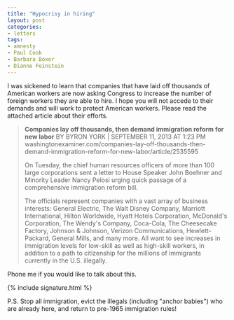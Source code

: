```yaml
---
title: "Hypocrisy in hiring"
layout: post
categories:
- letters
tags:
- amnesty
- Paul Cook
- Barbara Boxer
- Dianne Feinstein
---
```


I was sickened to learn that companies that have laid off thousands of American workers are now asking Congress to increase the number of foreign workers they are able to hire. I hope you will not accede to their demands and will work to protect American workers. Please read the attached article about their efforts.

> **Companies lay off thousands, then demand immigration reform for new labor**
> BY BYRON YORK | SEPTEMBER 11, 2013 AT 1:23 PM
> washingtonexaminer.com/companies-lay-off-thousands-then-demand-immigration-reform-for-new-labor/article/2535595
>
> On Tuesday, the chief human resources officers of more than 100 large corporations sent a letter to House Speaker John Boehner and Minority Leader Nancy Pelosi urging quick passage of a comprehensive immigration reform bill.
>
> The officials represent companies with a vast array of business interests: General Electric, The Walt Disney Company, Marriott International, Hilton Worldwide, Hyatt Hotels Corporation, McDonald's Corporation, The Wendy's Company, Coca-Cola, The Cheesecake Factory, Johnson & Johnson, Verizon Communications, Hewlett-Packard, General Mills, and many more. All want to see increases in immigration levels for low-skill as well as high-skill workers, in addition to a path to citizenship for the millions of immigrants currently in the U.S. illegally.

Phone me if you would like to talk about this.

{% include signature.html %}

P.S. Stop all immigration, evict the illegals (including "anchor babies") who are already here, and return to pre-1965 immigration rules!